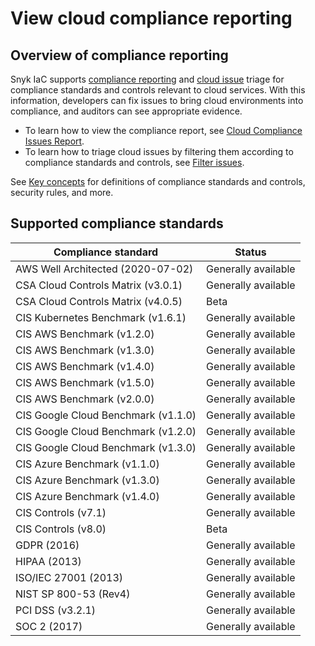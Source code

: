 # View cloud compliance reporting

## Overview of compliance reporting

Snyk IaC supports [compliance reporting](../../manage-risk/reporting/available-snyk-reports.md#cloud-compliance-issues-report) and [cloud issue](getting-started-with-cloud-scans/manage-cloud-issues/) triage for compliance standards and controls relevant to cloud services. With this information, developers can fix issues to bring cloud environments into compliance, and auditors can see appropriate evidence.

* To learn how to view the compliance report, see [Cloud Compliance Issues Report](../../manage-risk/reporting/available-snyk-reports.md#cloud-compliance-issues-report).
* To learn how to triage cloud issues by filtering them according to compliance standards and controls, see [Filter issues](getting-started-with-cloud-scans/manage-cloud-issues/view-cloud-issues-in-the-snyk-web-ui.md#filter-issues).

See [Key concepts](getting-started-with-cloud-scans/key-concepts-for-cloud-scans.md) for definitions of compliance standards and controls, security rules, and more.

## Supported compliance standards

| Compliance standard                 | Status              |
| ----------------------------------- | ------------------- |
| AWS Well Architected (2020-07-02)   | Generally available |
| CSA Cloud Controls Matrix (v3.0.1)  | Generally available |
| CSA Cloud Controls Matrix (v4.0.5)  | Beta                |
| CIS Kubernetes Benchmark (v1.6.1)   | Generally available |
| CIS AWS Benchmark (v1.2.0)          | Generally available |
| CIS AWS Benchmark (v1.3.0)          | Generally available |
| CIS AWS Benchmark (v1.4.0)          | Generally available |
| CIS AWS Benchmark (v1.5.0)          | Generally available |
| CIS AWS Benchmark (v2.0.0)          | Generally available |
| CIS Google Cloud Benchmark (v1.1.0) | Generally available |
| CIS Google Cloud Benchmark (v1.2.0) | Generally available |
| CIS Google Cloud Benchmark (v1.3.0) | Generally available |
| CIS Azure Benchmark (v1.1.0)        | Generally available |
| CIS Azure Benchmark (v1.3.0)        | Generally available |
| CIS Azure Benchmark (v1.4.0)        | Generally available |
| CIS Controls (v7.1)                 | Generally available |
| CIS Controls (v8.0)                 | Beta                |
| GDPR (2016)                         | Generally available |
| HIPAA (2013)                        | Generally available |
| ISO/IEC 27001 (2013)                | Generally available |
| NIST SP 800-53 (Rev4)               | Generally available |
| PCI DSS (v3.2.1)                    | Generally available |
| SOC 2 (2017)                        | Generally available |
